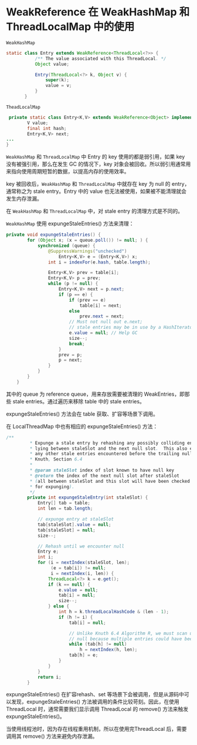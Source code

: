 # WeakReference  在 WeakHashMap 和 ThreadLocalMap 中的使用

`WeakHashMap`
```java
static class Entry extends WeakReference<ThreadLocal<?>> {
           /** The value associated with this ThreadLocal. */
           Object value;

           Entry(ThreadLocal<?> k, Object v) {
               super(k);
               value = v;
           }
       }
```

`TheadLocalMap`
```java
 private static class Entry<K,V> extends WeakReference<Object> implements Map.Entry<K,V> {
        V value;
        final int hash;
        Entry<K,V> next;
...
}
```

`WeakHashMap` 和 `ThreadLocalMap` 中 Entry 的 key 使用的都是弱引用，如果 key 没有被强引用，那么在发生 GC 的情况下，key 对象会被回收。所以弱引用通常用来指向使用周期短暂的数据，以提高内存的使用效率。

key 被回收后，`WeakHashMap` 和 `ThreadLocalMap` 中就存在 key 为 null 的 entry，通常称之为 stale entry。Entry 中的 value 也无法被使用，如果被不能清理就会发生内存泄漏。

在 `WeakHashMap` 和 `ThreadLocalMap` 中，对 stale entry 的清理方式是不同的。

`WeakHashMap` 使用 expungeStaleEntries() 方法来清理：

```java
private void expungeStaleEntries() {
        for (Object x; (x = queue.poll()) != null; ) {
            synchronized (queue) {
                @SuppressWarnings("unchecked")
                    Entry<K,V> e = (Entry<K,V>) x;
                int i = indexFor(e.hash, table.length);

                Entry<K,V> prev = table[i];
                Entry<K,V> p = prev;
                while (p != null) {
                    Entry<K,V> next = p.next;
                    if (p == e) {
                        if (prev == e)
                            table[i] = next;
                        else
                            prev.next = next;
                        // Must not null out e.next;
                        // stale entries may be in use by a HashIterator
                        e.value = null; // Help GC
                        size--;
                        break;
                    }
                    prev = p;
                    p = next;
                }
            }
        }
    }
```

 其中的 queue 为 reference queue，用来存放需要被清理的 WeakEntries，即那些 stale entries。通过遍历来移除 table 中的 stale entries。

expungeStaleEntries() 方法会在 table 获取、扩容等场景下调用。

在 LocalThreadMap 中也有相应的 expungeStaleEntries() 方法：
```java
/**
         * Expunge a stale entry by rehashing any possibly colliding entries
         * lying between staleSlot and the next null slot.  This also expunges
         * any other stale entries encountered before the trailing null.  See
         * Knuth, Section 6.4
         *
         * @param staleSlot index of slot known to have null key
         * @return the index of the next null slot after staleSlot
         * (all between staleSlot and this slot will have been checked
         * for expunging).
         */
        private int expungeStaleEntry(int staleSlot) {
            Entry[] tab = table;
            int len = tab.length;

            // expunge entry at staleSlot
            tab[staleSlot].value = null;
            tab[staleSlot] = null;
            size--;

            // Rehash until we encounter null
            Entry e;
            int i;
            for (i = nextIndex(staleSlot, len);
                 (e = tab[i]) != null;
                 i = nextIndex(i, len)) {
                ThreadLocal<?> k = e.get();
                if (k == null) {
                    e.value = null;
                    tab[i] = null;
                    size--;
                } else {
                    int h = k.threadLocalHashCode & (len - 1);
                    if (h != i) {
                        tab[i] = null;

                        // Unlike Knuth 6.4 Algorithm R, we must scan until
                        // null because multiple entries could have been stale.
                        while (tab[h] != null)
                            h = nextIndex(h, len);
                        tab[h] = e;
                    }
                }
            }
            return i;
        }
```

 expungeStaleEntries()  在扩容rehash、set 等场景下会被调用，但是从源码中可以发现，expungeStaleEntries() 方法被调用的条件比较苛刻。因此，在使用 ThreadLocal 时，通常需要我们显示调用 ThreadLocal 的 remove() 方法来触发 expungeStaleEntries()。

当使用线程池时，因为存在线程重用机制，所以在使用完ThreadLocal 后，需要调用其 remove() 方法来避免内存泄漏。